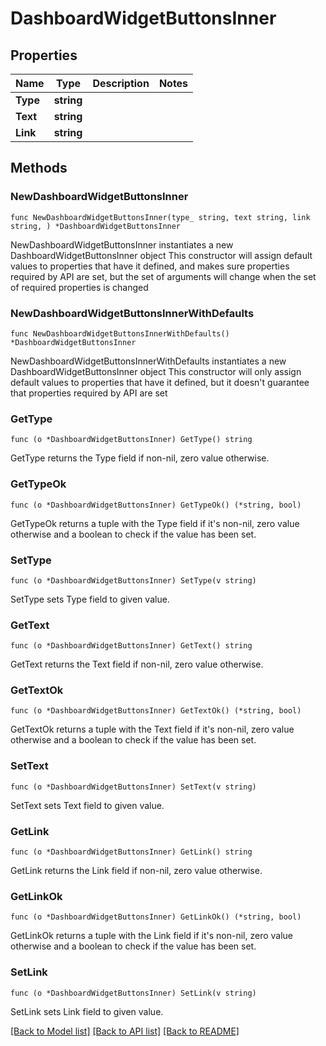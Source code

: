 # DashboardWidgetButtonsInner

## Properties

Name | Type | Description | Notes
------------ | ------------- | ------------- | -------------
**Type** | **string** |  | 
**Text** | **string** |  | 
**Link** | **string** |  | 

## Methods

### NewDashboardWidgetButtonsInner

`func NewDashboardWidgetButtonsInner(type_ string, text string, link string, ) *DashboardWidgetButtonsInner`

NewDashboardWidgetButtonsInner instantiates a new DashboardWidgetButtonsInner object
This constructor will assign default values to properties that have it defined,
and makes sure properties required by API are set, but the set of arguments
will change when the set of required properties is changed

### NewDashboardWidgetButtonsInnerWithDefaults

`func NewDashboardWidgetButtonsInnerWithDefaults() *DashboardWidgetButtonsInner`

NewDashboardWidgetButtonsInnerWithDefaults instantiates a new DashboardWidgetButtonsInner object
This constructor will only assign default values to properties that have it defined,
but it doesn't guarantee that properties required by API are set

### GetType

`func (o *DashboardWidgetButtonsInner) GetType() string`

GetType returns the Type field if non-nil, zero value otherwise.

### GetTypeOk

`func (o *DashboardWidgetButtonsInner) GetTypeOk() (*string, bool)`

GetTypeOk returns a tuple with the Type field if it's non-nil, zero value otherwise
and a boolean to check if the value has been set.

### SetType

`func (o *DashboardWidgetButtonsInner) SetType(v string)`

SetType sets Type field to given value.


### GetText

`func (o *DashboardWidgetButtonsInner) GetText() string`

GetText returns the Text field if non-nil, zero value otherwise.

### GetTextOk

`func (o *DashboardWidgetButtonsInner) GetTextOk() (*string, bool)`

GetTextOk returns a tuple with the Text field if it's non-nil, zero value otherwise
and a boolean to check if the value has been set.

### SetText

`func (o *DashboardWidgetButtonsInner) SetText(v string)`

SetText sets Text field to given value.


### GetLink

`func (o *DashboardWidgetButtonsInner) GetLink() string`

GetLink returns the Link field if non-nil, zero value otherwise.

### GetLinkOk

`func (o *DashboardWidgetButtonsInner) GetLinkOk() (*string, bool)`

GetLinkOk returns a tuple with the Link field if it's non-nil, zero value otherwise
and a boolean to check if the value has been set.

### SetLink

`func (o *DashboardWidgetButtonsInner) SetLink(v string)`

SetLink sets Link field to given value.



[[Back to Model list]](../README.md#documentation-for-models) [[Back to API list]](../README.md#documentation-for-api-endpoints) [[Back to README]](../README.md)


